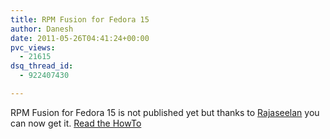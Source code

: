 ```yaml
---
title: RPM Fusion for Fedora 15
author: Danesh
date: 2011-05-26T04:41:24+00:00
pvc_views:
  - 21615
dsq_thread_id:
  - 922407430

---
```

RPM Fusion for Fedora 15 is not published yet but thanks to [Rajaseelan][1] you can now get it. [Read the HowTo][1]

 [1]: http://rajaseelan.com/2011/05/26/rpm-fusion-for-fedora-15/
